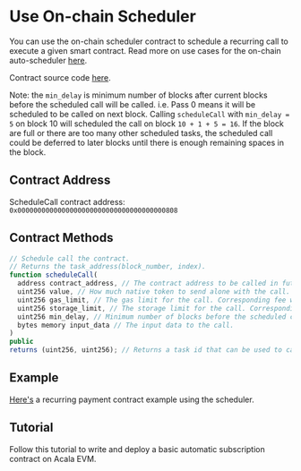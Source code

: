 # Use On-chain Scheduler

You can use the on-chain scheduler contract to schedule a recurring call to execute a given smart contract. Read more on use cases for the on-chain auto-scheduler [here](../../../../../learn/acala-evm/acala-evm-composable-defi-stack/on-chain-scheduler.md).

Contract source code [here](https://github.com/AcalaNetwork/predeploy-contracts/blob/master/contracts/schedule/Schedule.sol).

Note: the `min_delay` is minimum number of blocks after current blocks before the scheduled call will be called. i.e. Pass 0 means it will be scheduled to be called on next block. Calling `scheduleCall` with `min_delay = 5` on block 10 will scheduled the call on block `10 + 1 + 5 = 16`. If the block are full or there are too many other scheduled tasks, the scheduled call could be deferred to later blocks until there is enough remaining spaces in the block.

## Contract Address

ScheduleCall contract address: `0x0000000000000000000000000000000000000808`

## Contract Methods

```javascript
// Schedule call the contract.
// Returns the task_address(block_number, index).
function scheduleCall(
  address contract_address, // The contract address to be called in future.
  uint256 value, // How much native token to send alone with the call.
  uint256 gas_limit, // The gas limit for the call. Corresponding fee will be reserved upfront and refunded after call.
  uint256 storage_limit, // The storage limit for the call. Corresponding fee will be reserved upfront and refunded after call.
  uint256 min_delay, // Minimum number of blocks before the scheduled call will be called.
  bytes memory input_data // The input data to the call.
)
public
returns (uint256, uint256); // Returns a task id that can be used to cancel or reschedule call.
```

## Example

[Here's](https://github.com/AcalaNetwork/evm-examples/tree/master/scheduler) a recurring payment contract example using the scheduler.

## Tutorial

Follow this tutorial to write and deploy a basic automatic subscription contract on Acala EVM.

